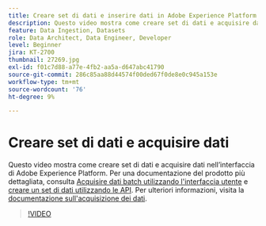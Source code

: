 ```yaml
---
title: Creare set di dati e inserire dati in Adobe Experience Platform
description: Questo video mostra come creare set di dati e acquisire dati nell’interfaccia di Adobe Experience Platform.
feature: Data Ingestion, Datasets
role: Data Architect, Data Engineer, Developer
level: Beginner
jira: KT-2700
thumbnail: 27269.jpg
exl-id: f01c7d88-a77e-4fb2-aa5a-d647abc41790
source-git-commit: 286c85aa88d44574f00ded67f0de8e0c945a153e
workflow-type: tm+mt
source-wordcount: '76'
ht-degree: 9%

---
```


# Creare set di dati e acquisire dati

Questo video mostra come creare set di dati e acquisire dati nell’interfaccia di Adobe Experience Platform. Per una documentazione del prodotto più dettagliata, consulta [Acquisire dati batch utilizzando l&#39;interfaccia utente](https://experienceleague.adobe.com/docs/experience-platform/ingestion/tutorials/ingest-batch-data.html?lang=it) e [creare un set di dati utilizzando le API](https://experienceleague.adobe.com/docs/experience-platform/catalog/datasets/create.html). Per ulteriori informazioni, visita la [documentazione sull&#39;acquisizione dei dati](https://experienceleague.adobe.com/docs/experience-platform/ingestion/home.html?lang=it).

>[!VIDEO](https://video.tv.adobe.com/v/27269?learn=on&enablevpops)

